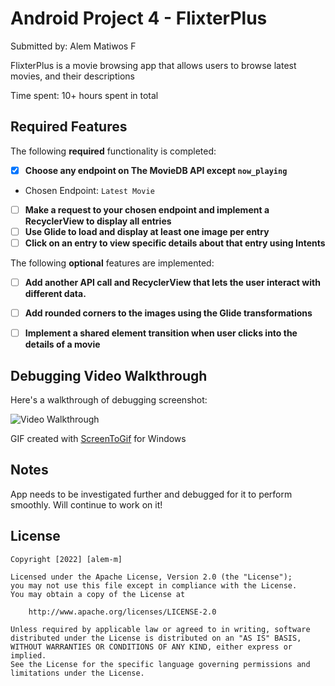 # Android Project 4 - FlixterPlus

Submitted by: Alem Matiwos F

FlixterPlus is a movie browsing app that allows users to browse latest movies, and their descriptions

Time spent: 10+ hours spent in total

## Required Features

The following **required** functionality is completed:

- [x] **Choose any endpoint on The MovieDB API except `now_playing`**
 - Chosen Endpoint: `Latest Movie`
- [ ] **Make a request to your chosen endpoint and implement a RecyclerView to display all entries**
- [ ] **Use Glide to load and display at least one image per entry**
- [ ] **Click on an entry to view specific details about that entry using Intents**

The following **optional** features are implemented:

- [ ] **Add another API call and RecyclerView that lets the user interact with different data.**
- [ ] **Add rounded corners to the images using the Glide transformations**
- [ ] **Implement a shared element transition when user clicks into the details of a movie**


## Debugging Video Walkthrough

Here's a walkthrough of debugging screenshot:

<img src='https://user-images.githubusercontent.com/91217813/193571582-6eb5616b-732d-43aa-a66c-2520fc6615c6.gif' title='Video Walkthrough' width='' alt='Video Walkthrough' />

GIF created with [ScreenToGif](https://www.screentogif.com/) for Windows

## Notes

App needs to be investigated further and debugged for it to perform smoothly. Will continue to work on it!

## License

    Copyright [2022] [alem-m]

    Licensed under the Apache License, Version 2.0 (the "License");
    you may not use this file except in compliance with the License.
    You may obtain a copy of the License at

        http://www.apache.org/licenses/LICENSE-2.0

    Unless required by applicable law or agreed to in writing, software
    distributed under the License is distributed on an "AS IS" BASIS,
    WITHOUT WARRANTIES OR CONDITIONS OF ANY KIND, either express or implied.
    See the License for the specific language governing permissions and
    limitations under the License.
